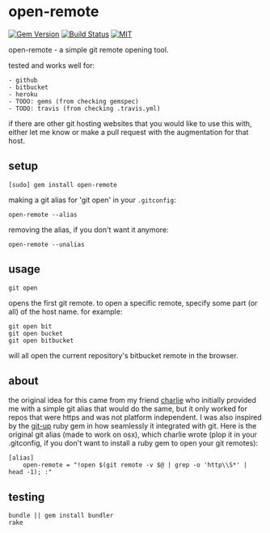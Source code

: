 open-remote
===========


[![Gem Version](https://badge.fury.io/rb/open-remote.svg)](https://badge.fury.io/rb/open-remote)
[![Build Status](https://travis-ci.org/jeremywrnr/open-remote.svg?branch=master)](https://travis-ci.org/jeremywrnr/open-remote)
[![MIT](https://img.shields.io/npm/l/alt.svg?style=flat)](http://jeremywrnr.com/mit-license)


open-remote - a simple git remote opening tool.

tested and works well for:

    - github
    - bitbucket
    - heroku
    - TODO: gems (from checking gemspec)
    - TODO: travis (from checking .travis.yml)

if there are other git hosting websites that you would like to use this with,
either let me know or make a pull request with the augmentation for that host.


## setup

    [sudo] gem install open-remote

making a git alias for 'git open' in your `.gitconfig`:

    open-remote --alias

removing the alias, if you don't want it anymore:

    open-remote --unalias


## usage

    git open

opens the first git remote. to open a specific remote, specify some part (or
all) of the host name. for example:

    git open bit
    git open bucket
    git open bitbucket

will all open the current repository's bitbucket remote in the browser.


## about

the original idea for this came from my friend [charlie][cel] who initially
provided me with a simple git alias that would do the same, but it only worked
for repos that were https and was not platform independent. I was also inspired
by the [git-up][gup] ruby gem in how seamlessly it integrated with git. Here is
the original git alias (made to work on osx), which charlie wrote (plop it in
your .gitconfig, if you don't want to install a ruby gem to open your git
remotes):

```
[alias]
    open-remote = "!open $(git remote -v $@ | grep -o 'http\\S*' | head -1); :"
```

[cel]:https://github.com/clehner
[gup]:https://github.com/aanand/git-up


## testing

    bundle || gem install bundler
    rake

